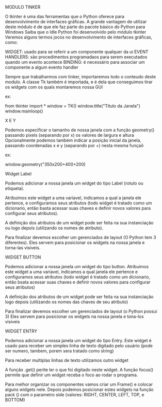 MODULO TINKER

O tkinter é uma das ferramentas que o Python oferece para desenvolvimento de interfaces
gráficas. A grande vantagem de utilizar deste módulo é de que ele faz parte do pacote básico
do Python para Windows Saiba que o Idle Python foi desenvolvido pelo módulo tkinter
Veremos alguns termos jocos no desenvolvimento de interfaces gráficas, como:

WIDGET: usado para se referir a um componente qualquer da ui
EVENT HANDLERS: são procedimentos programadaos para serem executados quando um evento acontece
BINDING: é necessário para associar um componente  a algum evento handler

Sempre que trabalharmos com tinker, importaremos todo o conteudo deste modulo.
A classe Tk também é importada, e é dela que conseguimos tirar os widgets com os quais 
montaremos nossa GUI

ex:

from tkinter import *
window = TK()
window.title("Titulo da Janela")
window.mainloop()

X E Y 

Podemos especificar o tamanho de nossa janela com a função geometry() passando 
pixels (separando por x) os valores de largura e altura 
Opcionalmente podemos também indicar a posição inicial da janela, passando coordenadas x e y (separando por +) nesta mesma funçaõ

ex:

window.geometry("350x200+400+200)

Widget Label 

Podemos adicionar a nossa janela um widget do tipo Label (rotulo ou etiqueta).

Atribuimos este widget a uma variavel, indicamos a qual a janela ele pertence,
e configuramos seus atributos (todo widget é tratado como um dicionario,
então basta acessar suas chaves e definir novos valores para configurar seus atributos).

A definição dos atributos de um widget pode ser feita na sua instanciação
ou logo depois (utilizando os nomes de atributo). 

Para finalizar devemos escolher um gerenciados de layout (O Python tem 3 
diferentes). Eles servem para posicionar os widgets na nossa janela e torna-las
visiveis. 

WIDGET BUTTON

Podemos adicionar a nossa janela um widget do tipo button. Atribuimos este
widget a uma variavel, indicamos a qual janela ele pertence e configuramos 
seus atributos (todo widget é tratado como um dicionario, então bsata
acessar suas chaves e definir novos valores para configurar seus atributos)

A definição dos atributos de um widget pode ser feita na sua instanciação 
logo depois (utilizando os nomes das chaves de seu atributo)

Para finalizar devemos escolher um gerenciados de layout (o Python possui 3)
Eles servem para posicionar os widgets na nossa janela e tona-los visiveis

WIDGET ENTRY 

Podemos adicionar a nossa janela um widget do tipo Entry. Este widget é 
usado para receber um simples linha de texto digitado pelo usuário (pode 
ser numero, tambem, porem sera tratado como string)

Para receber multiplas linhas de texto utilizamos outro widget

A função .get() perite ler o que foi digitado neste widget. A função focus()
permite que definir um widget receba o foco ao rodar o programa.

Para melhor organizar os componentes vamos criar um Frame() e colocar 
alguns widgets nele. Depois podemos posicionar estes widgets na função pack
() com o parametro side (valores: RIGHT, CENTER, LEFT, TOP, e BOTTOM)
